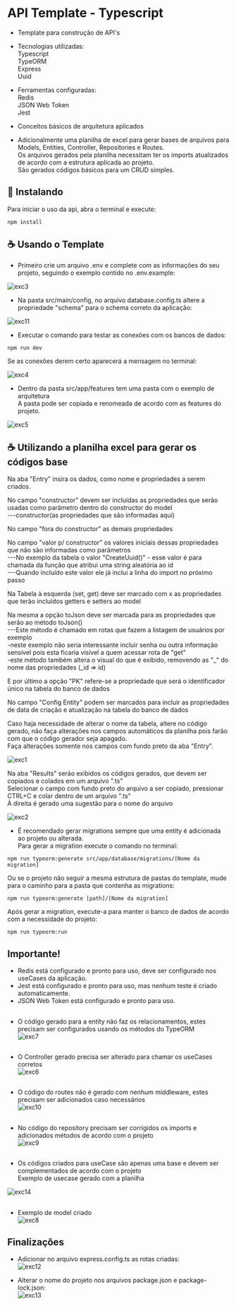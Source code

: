 # API Template - Typescript

- Template para construção de API's<br>

- Tecnologias utilizadas:<br>
  Typescript<br>
  TypeORM<br>
  Express<br>
  Uuid<br>
- Ferramentas configuradas:<br>
  Redis<br>
  JSON Web Token<br>
  Jest<br>
- Conceitos básicos de arquitetura aplicados<br>

- Adicionalmente uma planilha de excel para gerar bases de arquivos para Models, Entities, Controller, Repositories e Routes.<br>
  Os arquivos gerados pela planilha necessitam ter os imports atualizados de acordo com a estrutura aplicada ao projeto.<br>
  São gerados códigos básicos para um CRUD simples.<br>

## 🚀 Instalando

Para iniciar o uso da api, abra o terminal e execute:

```
npm install
```

## ☕ Usando o Template

- Primeiro crie um arquivo .env e complete com as informações do seu projeto, seguindo o exemplo contido no .env.example:<br>

![exc3](https://github.com/Felipe-Bryan/template-api-ts/assets/107513634/b3bb8ae6-74c5-409d-aefc-28d88269b5e1)

- Na pasta src/main/config, no arquivo database.config.ts altere a propriedade "schema" para o schema correto da aplicação:<br>

![exc11](https://github.com/Felipe-Bryan/template-api-ts/assets/107513634/16aa2c23-92b0-4456-9613-cb0c9728a106)

- Executar o comando para testar as conexões com os bancos de dados:<br>

```
npm run dev
```

Se as conexões derem certo aparecerá a mensagem no terminal:<br>

![exc4](https://github.com/Felipe-Bryan/template-api-ts/assets/107513634/139c0b5d-0d45-4218-9497-62734a38d864)

- Dentro da pasta src/app/features tem uma pasta com o exemplo de arquitetura<br>
  A pasta pode ser copiada e renomeada de acordo com as features do projeto.<br>

![exc5](https://github.com/Felipe-Bryan/template-api-ts/assets/107513634/3e41497a-c405-41b5-8bbd-6362d8673713)

## ☕ Utilizando a planilha excel para gerar os códigos base

Na aba "Entry" insira os dados, como nome e propriedades a serem criados.<br>

No campo "constructor" devem ser incluídas as propriedades que serão usadas como parâmetro dentro do constructor do model<br>
---constructor(as propriedades que são informadas aqui)<br>

No campo "fora do constructor" as demais propriedades<br>

No campo "valor p/ constructor" os valores iniciais dessas propriedades que não são informadas como parâmetros<br>
---No exemplo da tabela o valor "CreateUuid()" - esse valor é para chamada da função que atribui uma string aleatória ao id<br>
---Quando incluído este valor ele já inclui a linha do import no próximo passo<br>

Na Tabela à esquerda (set, get) deve ser marcado com x as propriedades que terão incluídos getters e setters ao model<br>

Na mesma a opção toJson deve ser marcada para as propriedades que serão ao método toJson()<br>
---Este método é chamado em rotas que fazem a listagem de usuários por exemplo <br>
-neste exemplo não seria interessante incluir senha ou outra informação sensível pois esta ficaria visível a quem acessar rota de "get"<br>
-este método também altera o visual do que é exibido, removendo as "\_" do nome das propriedades (\_id => id)<br>

E por último a opção "PK" refere-se a propriedade que será o identificador único na tabela do banco de dados<br>

No campo "Config Entity" podem ser marcados para incluir as propriedades de data de criação e atualização na tabela do banco de dados<br>

Caso haja necessidade de alterar o nome da tabela, altere no código gerado, não faça alterações nos campos automáticos da planilha pois farão com que o código gerador seja apagado.<br>
Faça alterações somente nos campos com fundo preto da aba "Entry".

![exc1](https://github.com/Felipe-Bryan/template-api-ts/assets/107513634/a1ce1db3-8875-4066-9a68-fee267c9c697)

Na aba "Results" serão exibidos os códigos gerados, que devem ser copiados e colados em um arquivo ".ts"<br>
Selecionar o campo com fundo preto do arquivo a ser copiado, pressionar CTRL+C e colar dentro de um arquivo ".ts"<br>
À direita é gerado uma sugestão para o nome do arquivo

![exc2](https://github.com/Felipe-Bryan/template-api-ts/assets/107513634/b8d5d596-b8a5-4fe4-89fa-00db67a9898b)

- É recomendado gerar migrations sempre que uma entity é adicionada ao projeto ou alterada.<br>
Para gerar a migration execute o comando no terminal:

```
npm run typeorm:generate src/app/database/migrations/[Nome da migration]
```

Ou se o projeto não seguir a mesma estrutura de pastas do template, mude para o caminho para a pasta que contenha as migrations:<br>

```
npm run typeorm:generate [path]/[Nome da migration]
```

Após gerar a migration, execute-a para manter o banco de dados de acordo com a necessidade do projeto:

```
npm run typeorm:run
```

## Importante!

- Redis está configurado e pronto para uso, deve ser configurado nos useCases da aplicação.
- Jest está configurado e pronto para uso, mas nenhum teste é criado automaticamente.
- JSON Web Token está configurado e pronto para uso.

##
- O código gerado para a entity não faz os relacionamentos, estes precisam ser configurados usando os métodos do TypeORM<br>
![exc7](https://github.com/Felipe-Bryan/template-api-ts/assets/107513634/2208863b-acd0-4ebe-b393-88b2799d5866)

  ##
- O Controller gerado precisa ser alterado para chamar os useCases corretos<br>
![exc6](https://github.com/Felipe-Bryan/template-api-ts/assets/107513634/e9e158cc-a3b4-454b-9572-f9561a2d6a0e)

  ##
- O código do routes não é gerado com nenhum middleware, estes precisam ser adicionados caso necessários<br>
![exc10](https://github.com/Felipe-Bryan/template-api-ts/assets/107513634/ad0fc571-f6fb-427d-afc3-15b8521c8484)
  
##
- No código do repository precisam ser corrigidos os imports e adicionados métodos de acordo com o projeto<br>
![exc9](https://github.com/Felipe-Bryan/template-api-ts/assets/107513634/8140470a-a4ac-43ea-951d-67c0f0a5dc98)

##
- Os códigos criados para useCase são apenas uma base e devem ser complementados de acordo com o projeto<br>
Exemplo de usecase gerado com a planilha<br>

![exc14](https://github.com/Felipe-Bryan/template-api-ts/assets/107513634/5f916e3a-9094-4a2a-a71f-da5f5598baff)

##
- Exemplo de model criado<br>
![exc8](https://github.com/Felipe-Bryan/template-api-ts/assets/107513634/e6e28e5f-942f-40ee-a1e9-1f28e929332c)
  
## Finalizações

- Adicionar no arquivo express.config.ts as rotas criadas:<br>
![exc12](https://github.com/Felipe-Bryan/template-api-ts/assets/107513634/525702f1-654f-479f-ae5c-fc8dcc314a98)

- Alterar o nome do projeto nos arquivos package.json e package-lock.json:<br>
![exc13](https://github.com/Felipe-Bryan/template-api-ts/assets/107513634/e187b696-585c-49d0-9fdc-620f98dd0706)

